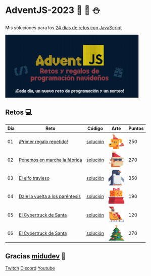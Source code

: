 # AdventJS-2023 🎅 🎄 ⛄

Mis soluciones para los [24 días de retos con JavaScript](https://adventjs.dev/)

<img src="readme\img\adventJs2023.png" height="200" />

## Retos 💻

| Día | Reto                                                                         | Código                     | Arte                                                  | Puntos |
| --- | ---------------------------------------------------------------------------- | -------------------------- | ----------------------------------------------------- | ------ |
| 01  | [¡Primer regalo repetido!](https://adventjs.dev/es/challenges/2023/1)        | [solución](dia01\dia1.js)  | <img src="readme\img\1.png" width="50" height="50" /> | 250    |
| 02  | [Ponemos en marcha la fábrica](https://adventjs.dev/es/challenges/2023/2)    | [solución](dia02\dia2.js)  | <img src="readme\img\2.png" width="50" height="50" /> | 270    |
| 03  | [El elfo travieso](https://adventjs.dev/es/challenges/2023/3)                | [solución](dia03\dia03.js) | <img src="readme\img\3.png" width="50" height="50" /> | 350    |
| 04  | [Dale la vuelta a los paréntesis](https://adventjs.dev/es/challenges/2023/4) | [solución](dia04\dia04.js) | <img src="readme\img\4.png" width="50" height="50" /> | 190    |
| 05  | [El Cybertruck de Santa](https://adventjs.dev/es/challenges/2023/5)          | [solución](dia05\dia05.js) | <img src="readme\img\5.png" width="50" height="50" /> | 120    |
| 06  | [El Cybertruck de Santa](https://adventjs.dev/es/challenges/2023/6)          | [solución](dia06\dia06.js) | <img src="readme\img\6.png" width="50" height="50" /> | 270    |

## Gracias [midudev](https://twitter.com/midudev) 💜

[Twitch](https://twitch.tv/midudev) [Discord](https://discord.gg/midudev) [Youtube](https://youtube.com/midudev)

